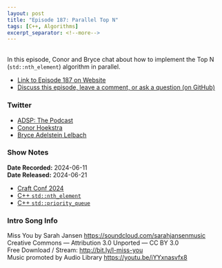 ```yaml
---
layout: post
title: "Episode 187: Parallel Top N"
tags: [C++, Algorithms]
excerpt_separator: <!--more-->
---
```



<br>In this episode, Conor and Bryce chat about how to implement the Top N (`std::nth_element`) algorithm in parallel.

<!--more-->

* [Link to Episode 187 on Website](https://adspthepodcast.com/2024/06/21/Episode-187.html)
* [Discuss this episode, leave a comment, or ask a question (on GitHub)](https://github.com/codereport/adsp2/discussions/86)

### Twitter
 
* [ADSP: The Podcast](https://twitter.com/adspthepodcast)
* [Conor Hoekstra](https://twitter.com/code_report)
* [Bryce Adelstein Lelbach](https://twitter.com/blelbach)

### Show Notes

**Date Recorded:** 2024-06-11 <br>
**Date Released:** 2024-06-21

* [Craft Conf 2024](https://craft-conf.com/2024/)
* [C++ `std::nth_element`](https://en.cppreference.com/w/cpp/algorithm/nth_element)
* [C++ `std::priority_queue`](https://en.cppreference.com/w/cpp/container/priority_queue)

### Intro Song Info
 
Miss You by Sarah Jansen https://soundcloud.com/sarahjansenmusic<br>
Creative Commons — Attribution 3.0 Unported — CC BY 3.0<br>
Free Download / Stream: http://bit.ly/l-miss-you<br>
Music promoted by Audio Library https://youtu.be/iYYxnasvfx8<br>
